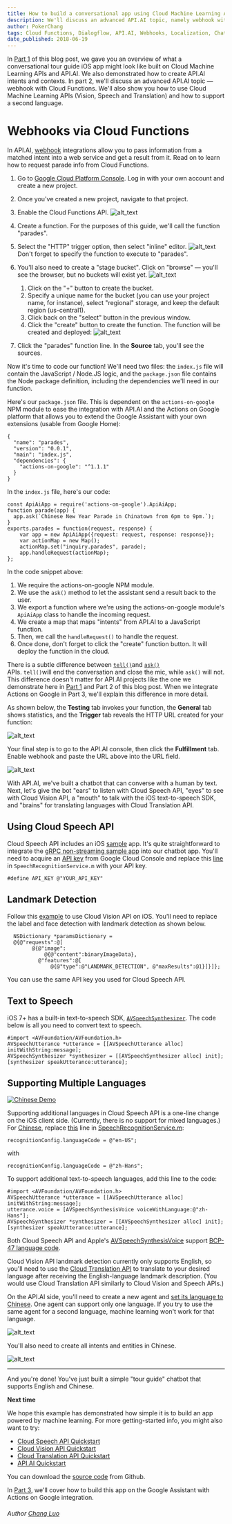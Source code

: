 ```yaml
---
title: How to build a conversational app using Cloud Machine Learning APIs Part 2 of 3
description: We'll discuss an advanced API.AI topic, namely webhook with Cloud Functions. We'll also show you how to use Cloud Machine Learning APIs (Vision, Speech and Translation) and how to support a second language.
author: PokerChang
tags: Cloud Functions, Dialogflow, API.AI, Webhooks, Localization, Chatbot, Machine Learning API, Transation, Vision, Speech
date_published: 2018-06-19
---
```


In [Part 1](../index.md) of this blog post, we gave you an overview of what a conversational tour guide iOS app might look like built on Cloud Machine Learning APIs and API.AI. We also demonstrated how to create API.AI intents and contexts. In part 2, we'll discuss an advanced API.AI topic — webhook with Cloud Functions. We'll also show you how to use Cloud Machine Learning APIs (Vision, Speech and Translation) and how to support a second language.


# Webhooks via Cloud Functions

In API.AI, [webhook](https://docs.api.ai/docs/webhook) integrations allow you to pass information from a matched intent into a web service and get a result from it. Read on to learn how to request parade info from Cloud Functions.



1.  Go to [Google Cloud Platform Console](console.cloud.google.com). Log in with your own account and create a new project.

1. Once you've created a new project, navigate to that project.

1. Enable the Cloud Functions API.
![alt_text](https://storage.googleapis.com/gcp-community/tutorials/ios-chatbot-part-2/conversational-app-8.png "Enable Billing Screenshot")
1. Create a function. For the purposes of this guide, we'll call the function "parades".

1. Select the "HTTP" trigger option, then select "inline" editor.
![alt_text](https://storage.googleapis.com/gcp-community/tutorials/ios-chatbot-part-2/conversational-app-10.png "Cloud Function Screenshot")
Don't forget to specify the function to execute to "parades".
1. You'll also need to create a "stage bucket". Click on "browse" —  you'll see the browser, but no buckets will exist yet.
![alt_text](https://storage.googleapis.com/gcp-community/tutorials/ios-chatbot-part-2/conversational-app-4.png "Bucket Screenshot")
    1. Click on the "+" button to create the bucket.
    1. Specify a unique name for the bucket (you can use your project name, for instance), select "regional" storage, and keep the default region (us-central1).
    1.  Click back on the "select" button in the previous window.
    1.  Click the "create" button to create the function.
The function will be created and deployed:
![alt_text](https://storage.googleapis.com/gcp-community/tutorials/ios-chatbot-part-2/conversational-app-5.png "Cloud Function Deploy Screenshot")
1. Click the "parades" function line. In the **Source** tab, you'll see the sources.

Now it's time to code our function! We'll need two files: the `index.js` file will contain the JavaScript / Node.JS logic, and the `package.json` file contains the Node package definition, including the dependencies we'll need in our function.

Here's our `package.json` file. This is dependent on the `actions-on-google` NPM module to ease the integration with API.AI and the Actions on Google platform that allows you to extend the Google Assistant with your own extensions (usable from Google Home):


```
{
  "name": "parades",
  "version": "0.0.1",
  "main": "index.js",
  "dependencies": {
    "actions-on-google": "^1.1.1"
  }
}
```


In the `index.js` file, here's our code:


```
const ApiAiApp = require('actions-on-google').ApiAiApp;
function parade(app) {
  app.ask(`Chinese New Year Parade in Chinatown from 6pm to 9pm.`);
}
exports.parades = function(request, response) {
    var app = new ApiAiApp({request: request, response: response});
    var actionMap = new Map();
    actionMap.set("inquiry.parades", parade);
    app.handleRequest(actionMap);
};
```


In the code snippet above:

1.  We require the actions-on-google NPM module.
1.  We use the `ask()` method to let the assistant send a result back to the user.
1.  We export a function where we're using the actions-on-google module's `ApiAiApp` class to handle the incoming request.
1.  We create a map that maps "intents" from API.AI to a JavaScript function.
1.  Then, we call the `handleRequest()` to handle the request.
1.  Once done, don't forget to click the "create" function button. It will deploy the function in the cloud.

There is a subtle difference between <code>[tell()](https://developers.google.com/actions/reference/nodejs/ActionsSdkApp#tell)</code>and <code>[ask()](https://developers.google.com/actions/reference/nodejs/ActionsSdkApp#ask) </code>APIs. <code>tell()</code>will end the conversation and close the mic, while <code>ask()</code> will not. This difference doesn't matter for API.AI projects like the one we demonstrate here in [Part 1](https://cloudplatform.googleblog.com/2017/07/how-to-build-a-conversational-app-that-sees-listens-talks-and-translates-using-Cloud-Machine-Learning-APIs-part-1.html) and Part 2 of this blog post. When we integrate Actions on Google in Part 3, we'll explain this difference in more detail.

As shown below, the **Testing** tab invokes your function, the **General** tab shows statistics, and the **Trigger** tab reveals the HTTP URL created for your function:


![alt_text](https://storage.googleapis.com/gcp-community/tutorials/ios-chatbot-part-2/conversational-app-7.png "Cloud Function Trigger Screenshot")


Your final step is to go to the API.AI console, then click the **Fulfillment** tab. Enable webhook and paste the URL above into the URL field.


![alt_text](https://storage.googleapis.com/gcp-community/tutorials/ios-chatbot-part-2/conversational-app-3.png "Fullfill Screenshot")

With API.AI, we've built a chatbot that can converse with a human by text. Next, let's give the bot "ears" to listen with Cloud Speech API, "eyes" to see with Cloud Vision API, a "mouth" to talk with the iOS text-to-speech SDK, and "brains" for translating languages with Cloud Translation API.


## Using Cloud Speech API


Cloud Speech API includes an iOS [sample](https://github.com/GoogleCloudPlatform/ios-docs-samples/tree/master/speech/Objective-C) app. It's quite straightforward to integrate the [gRPC non-streaming sample app](https://github.com/GoogleCloudPlatform/ios-docs-samples/tree/master/speech/Objective-C/Speech-gRPC-Nonstreaming) into our chatbot app. You'll need to acquire an [API key](https://cloud.google.com/storage/docs/json_api/v1/how-tos/authorizing#APIKey) from Google Cloud Console and replace this [line](https://github.com/GoogleCloudPlatform/ios-docs-samples/blob/master/speech/Objective-C/Speech-gRPC-Nonstreaming/Speech/SpeechRecognitionService.m#L23) in `SpeechRecognitionService.m` with your API key.

```
#define API_KEY @"YOUR_API_KEY"
```

## Landmark Detection

Follow this [example](https://github.com/GoogleCloudPlatform/cloud-vision/tree/master/ios) to use Cloud Vision API on iOS. You'll need to replace the label and face detection with landmark detection as shown below.



```
  NSDictionary *paramsDictionary =
  @{@"requests":@[
        @{@"image":
            @{@"content":binaryImageData},
          @"features":@[
              @{@"type":@"LANDMARK_DETECTION", @"maxResults":@1}]}]};
```


You can use the same API key you used for Cloud Speech API.


## Text to Speech

iOS 7+ has a built-in text-to-speech SDK, <code>[AVSpeechSynthesizer](https://developer.apple.com/reference/avfoundation/avspeechsynthesizer?language=objc)</code>. The code below is all you need to convert text to speech.


```
#import <AVFoundation/AVFoundation.h>
AVSpeechUtterance *utterance = [[AVSpeechUtterance alloc] initWithString:message];
AVSpeechSynthesizer *synthesizer = [[AVSpeechSynthesizer alloc] init];
[synthesizer speakUtterance:utterance];
```



## Supporting Multiple Languages



[![Chinese Demo](https://img.youtube.com/vi/Oy4oNNd1aGw/0.jpg)](https://youtu.be/Oy4oNNd1aGw)

Supporting additional languages in Cloud Speech API is a one-line change on the iOS client side. (Currently, there is no support for mixed languages.) For [Chinese](https://youtu.be/Oy4oNNd1aGw), replace [this](https://github.com/google/ios-chatbot/blob/master/ChatBot/ChatBot/SpeechRecognitionService.m#L73) line in [SpeechRecognitionService.m](https://github.com/google/ios-chatbot/blob/master/ChatBot/ChatBot/SpeechRecognitionService.m):


```
recognitionConfig.languageCode = @"en-US";
```


with


```
recognitionConfig.languageCode = @"zh-Hans";
```


To support additional text-to-speech languages, add this line to the code:


```
#import <AVFoundation/AVFoundation.h>
AVSpeechUtterance *utterance = [[AVSpeechUtterance alloc] initWithString:message];
utterance.voice = [AVSpeechSynthesisVoice voiceWithLanguage:@"zh-Hans"];
AVSpeechSynthesizer *synthesizer = [[AVSpeechSynthesizer alloc] init];
[synthesizer speakUtterance:utterance];
```


Both Cloud Speech API and Apple's [AVSpeechSynthesisVoice](https://developer.apple.com/documentation/avfoundation/avspeechsynthesisvoice/1619698-language?language=objc) support [BCP-47 language code](https://tools.ietf.org/html/bcp47).

Cloud Vision API landmark detection currently only supports English, so you'll need to use the [Cloud Translation API](https://cloud.google.com/translate/) to translate to your desired language after receiving the English-language landmark description. (You would use Cloud Translation API similarly to Cloud Vision and Speech APIs.)

On the API.AI side, you'll need to create a new agent and [set its language to Chinese](https://api.ai/docs/agents#agent-settings). One agent can support only one language. If you try to use the same agent for a second language, machine learning won't work for that language.



![alt_text](https://storage.googleapis.com/gcp-community/tutorials/ios-chatbot-part-2/conversational-app-6.png "Chinese Screenshot")


You'll also need to create all intents and entities in Chinese.


![alt_text](https://storage.googleapis.com/gcp-community/tutorials/ios-chatbot-part-2/conversational-app-12.png "Chinese Screenshot")



---


And you're done! You've just built a simple "tour guide" chatbot that supports English and Chinese.

**Next time**

We hope this example has demonstrated how simple it is to build an app powered by machine learning. For more getting-started info, you might also want to try:



*   [Cloud Speech API Quickstart](https://cloud.google.com/speech/docs/getting-started)
*   [Cloud Vision API Quickstart](https://cloud.google.com/vision/docs/quickstart)
*   [Cloud Translation API Quickstart](https://cloud.google.com/translate/docs/getting-started)
*   [API.AI Quickstart](https://api.ai/docs/getting-started/basics)

You can download the [source code](https://github.com/google/ios-chatbot) from Github.

In [Part 3](https://cloud.google.com/community/tutorials/ios-chatbot-part-3/), we'll cover how to build this app on the Google Assistant with Actions on Google integration.

###### Author [Chang Luo](https://www.linkedin.com/in/changluo)
